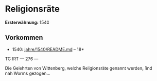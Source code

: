# Religionsräte

**Ersterwähnung:** 1540

## Vorkommen
- 1540: [jahre/1540/README.md](../jahre/1540/README.md) – 18*


TC IRT
— 276 —

Die Gelehrten von Wittenberg, welche Religionsräte
genannt werden, ſind nah Worms gezogen...

